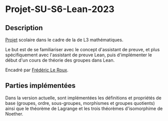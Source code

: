 # Projet-SU-S6-Lean-2023

## Description
[Projet](https://www.ljll.math.upmc.fr/audebertc/Projet_LU3MA101.html) scolaire dans le cadre de la de L3 mathématiques.

Le but est de se familiariser avec le concept d'assistant de preuve, et plus spécifiquement avec l'assistant de preuve Lean, puis d'implémenter le début d'un cours de théorie des groupes dans Lean.

Encadré par [Frédéric Le Roux](https://perso.imj-prg.fr/frederic-leroux/).

## Parties implémentées
Dans la version actuelle, sont implémentées les définitions et propriétés de base (groupes, ordre, sous-groupes, morphismes et groupes quotients) ainsi que le théorème de Lagrange et les trois théorèmes d'isomorphime de Noether.

